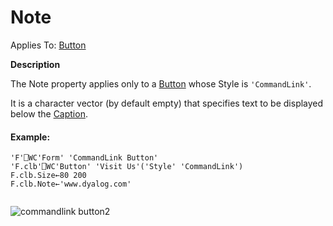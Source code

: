 




<h1 class="heading"><span class="name">Note</span></h1>

Applies To: [Button](./button.md)


**Description**


The Note property applies only to a [Button](./button.md) whose Style is `'CommandLink'`.


It is a character vector (by default empty) that specifies text to be displayed below the [Caption](caption.md).

#### Example:
```apl
'F'⎕WC'Form' 'CommandLink Button'
'F.clb'⎕WC'Button' 'Visit Us'('Style' 'CommandLink')  
F.clb.Size←80 200
F.clb.Note←'www.dyalog.com'
 
```


![commandlink button2](../img/commandlink-button2.png)



